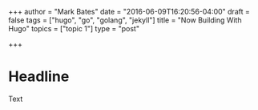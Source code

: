 +++
author = "Mark Bates"
date = "2016-06-09T16:20:56-04:00"
draft = false
tags = ["hugo", "go", "golang", "jekyll"]
title = "Now Building With Hugo"
topics = ["topic 1"]
type = "post"

+++

# Headline

Text
